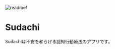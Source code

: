 ![readme1](https://user-images.githubusercontent.com/67347289/132198217-9f3c058e-5948-4d96-92c3-d43062ae396e.png)
<h1>Sudachi</h1>
<p>Sudachiは不安を和らげる認知行動療法のアプリです。</p>
